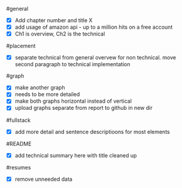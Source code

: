 #general  
- [X] Add chapter number and title X  
- [X] add usage of amazon api - up to a million hits on a free account  
- [X] Ch1 is overview, Ch2 is the technical

#placement  
- [X] separate technical from general overvew for non technical. move second paragraph to technical implementation

#graph  
- [X] make another graph  
- [X] needs to be more detailed  
- [X] make both graphs horizontal instead of vertical  
- [X] upload graphs separate from report to github in new dir 

#fullstack  
- [X] add more detail and sentence descriptioons for most elements

#README  
- [X] add technical summary here with title cleaned up

#resumes  
- [X] remove unneeded data
